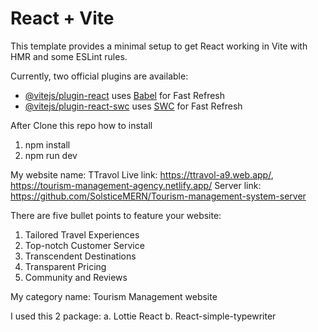 # React + Vite

This template provides a minimal setup to get React working in Vite with HMR and some ESLint rules.

Currently, two official plugins are available:

- [@vitejs/plugin-react](https://github.com/vitejs/vite-plugin-react/blob/main/packages/plugin-react/README.md) uses [Babel](https://babeljs.io/) for Fast Refresh
- [@vitejs/plugin-react-swc](https://github.com/vitejs/vite-plugin-react-swc) uses [SWC](https://swc.rs/) for Fast Refresh

After Clone this repo how to install
1. npm install
2. npm run dev

My website name: TTravol
Live link: https://ttravol-a9.web.app/, https://tourism-management-agency.netlify.app/
Server link: https://github.com/SolsticeMERN/Tourism-management-system-server

There are five bullet points to feature your website: 

1. Tailored Travel Experiences
2. Top-notch Customer Service
3. Transcendent Destinations
4. Transparent Pricing
5. Community and Reviews

My category name: Tourism Management website

I used this 2 package:
a. Lottie React
b. React-simple-typewriter

